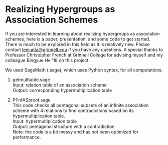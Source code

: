 # Realizing Hypergroups as Association Schemes

If you are interested in learning about realizing hypergroups as association schemes, here is a paper, presentation, and some code to get started. There is much to be explored in this field as it is relatively new. Please contact <leejunta@grinnell.edu> if you have any questions. A special thanks to Professor Christopher French at Grinnell College for advising myself and my colleague Bingyue He '18 on this project. 

We used SageMath (.sage), which uses Python syntax, for all computations. 

1) getmulttable.sage  
Input: relation table of an association scheme  
Output: corresponding hypermultiplication table  

2) P1infASproof.sage  
This code checks all pentagonal subsets of an infinite association scheme with 4 relations to find contradictions based on its hypermultiplication table.  
Input: hypermultiplication table  
Output: pentagonal structure with a contradiction  
Note: the code is a bit messy and has not been optimized for performance.  
